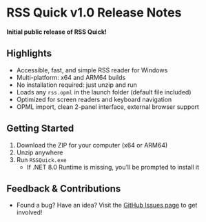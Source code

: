 # RSS Quick v1.0 Release Notes

**Initial public release of RSS Quick!**

## Highlights
- Accessible, fast, and simple RSS reader for Windows
- Multi-platform: x64 and ARM64 builds
- No installation required: just unzip and run
- Loads any `rss.opml` in the launch folder (default file included)
- Optimized for screen readers and keyboard navigation
- OPML import, clean 2-panel interface, external browser support

## Getting Started
1. Download the ZIP for your computer (x64 or ARM64)
2. Unzip anywhere
3. Run `RSSQuick.exe`
   - If .NET 8.0 Runtime is missing, you’ll be prompted to install it

## Feedback & Contributions
- Found a bug? Have an idea? Visit the [GitHub Issues page](https://github.com/kellylford/rssquick/issues) to get involved!
